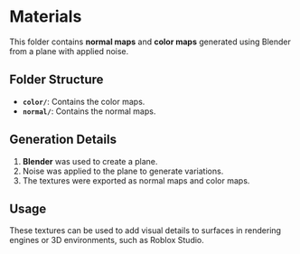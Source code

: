 # Materials

This folder contains **normal maps** and **color maps** generated using Blender from a plane with applied noise.

## Folder Structure

- **`color/`**: Contains the color maps.
- **`normal/`**: Contains the normal maps.

## Generation Details

1. **Blender** was used to create a plane.
2. Noise was applied to the plane to generate variations.
3. The textures were exported as normal maps and color maps.

## Usage

These textures can be used to add visual details to surfaces in rendering engines or 3D environments, such as Roblox Studio.